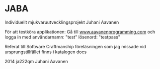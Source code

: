 JABA
====

Individuellt mjukvaruutvecklingsprojekt Juhani Aavanen

För att testköra applikationen: 
  Gå till www.aavanenprogramming.com och logga in med 
    användarnamn: "test"
    lösenord: "testpass"
    
Referat till Software Craftmanship föreläsningen som jag missade vid ursprungstillfället finns i katalogen docs

2014 ja222qm Juhani Aavanen
